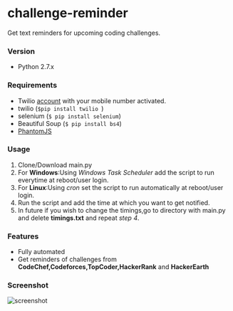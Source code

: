 # challenge-reminder
Get text reminders for upcoming coding challenges.

### Version
 - Python 2.7.x

### Requirements
 - Twilio [account](https://www.twilio.com/) with your mobile number activated.
 - twilio (```$pip install twilio ```)
 - selenium (```$ pip install selenium```)
 - Beautiful Soup (```$ pip install bs4```)
 - [PhantomJS](http://phantomjs.org/download.html)

### Usage
1. Clone/Download main.py
2. For **Windows**:Using *Windows Task Scheduler* add the script to run everytime at reboot/user login.
3. For **Linux**:Using *cron* set the script to run automatically at reboot/user login.
4. Run the script and add the time at which you want to get notified.
5. In future if you wish to change the timings,go to directory with main.py and delete **timings.txt** and repeat *step 4*.

### Features
 - Fully automated
 - Get reminders of challenges from **CodeChef,Codeforces,TopCoder,HackerRank** and **HackerEarth**

### Screenshot
![screenshot](https://cloud.githubusercontent.com/assets/19370570/17908849/b73ea4d8-699f-11e6-83e2-199c315a045a.png)
